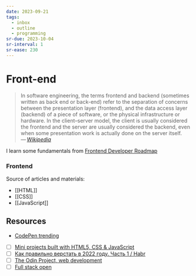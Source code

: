 ```yaml
---
date: 2023-09-21
tags:
  - inbox
  - outline
  - programming
sr-due: 2023-10-04
sr-interval: 1
sr-ease: 230
---
```


# Front-end

> In software engineering, the terms frontend and backend (sometimes written as
> back end or back-end) refer to the separation of concerns between the
> presentation layer (frontend), and the data access layer (backend) of a piece
> of software, or the physical infrastructure or hardware. In the client–server
> model, the client is usually considered the frontend and the server are
> usually considered the backend, even when some presentation work is actually
> done on the server itself.\
> — <cite>[Wikipedia](https://en.wikipedia.org/wiki/Frontend_and_backend)</cite>

I learn some fundamentals from [Frontend Developer Roadmap](https://roadmap.sh/frontend)

### Frontend

Source of articles and materials:
- [[HTML]]
- [[CSS]]
- [[JavaScript]]

## Resources

- [CodePen trending](https://codepen.io/trending)
- [ ] [Mini projects built with HTML5, CSS & JavaScript](https://github.com/bradtraversy/vanillawebprojects)
- [ ] [Как правильно верстать в 2022 году. Часть 1 / Habr](https://habr.com/en/articles/655009/)
- [ ] [The Odin Project, web development](https://www.theodinproject.com/)
- [ ] [Full stack open](https://fullstackopen.com/en/)
